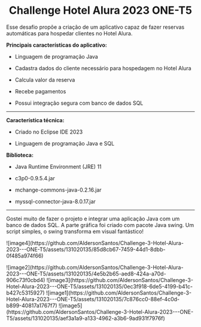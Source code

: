 <center><h1> Challenge Hotel Alura 2023 ONE-T5</h1></center>
<p>Esse desafio propõe a criação de um aplicativo capaz de fazer reservas automáticas para hospedar clientes no Hotel Alura.</p>
<strong>Principais características do aplicativo: </strong> 
<ul><li>Linguagem de programação Java</li></ul>
<ul><li>Cadastra dados do cliente necessário para hospedagem no Hotel Alura</li></ul>
<ul><li>Calcula valor da reserva</li></ul>
<ul><li>Recebe pagamentos</li></ul>
<ul><li>Possui integração segura com banco de dados SQL</li></ul>
<hr>
<strong>Característica técnica:</strong> 
<ul><li>Criado no Eclipse IDE 2023</li></ul>
<ul><li>Linguagem de programação Java e SQL </li></ul>
<strong>Biblioteca:</strong> 
<ul><li>Java Runtime Environment (JRE) 11</li></ul>
<ul><li>c3p0-0.9.5.4.jar</li></ul>
<ul><li>mchange-commons-java-0.2.16.jar</li></ul>
<ul><li>myssql-connector-java-8.0.17.jar </li></ul>
<hr>
<p>Gostei muito de fazer o projeto e integrar uma aplicação Java com um banco de dados SQL. A parte gráfica foi criado com pacote Java swing. Um script simples, o swing transforma em visual fantástico! </p>
          <p>![image4](https://github.com/AldersonSantos/Challenge-3-Hotel-Alura-2023---ONE-T5/assets/131020135/85d8cb67-7459-44d1-8dbb-0f485a974f66)</p> 
           ![image2](https://github.com/AldersonSantos/Challenge-3-Hotel-Alura-2023---ONE-T5/assets/131020135/4e5b2b65-aed8-424a-a70d-906c73f0cbd4)
           ![image3](https://github.com/AldersonSantos/Challenge-3-Hotel-Alura-2023---ONE-T5/assets/131020135/0ec3f918-6de5-4199-b41c-b427c5315927)
           ![image1](https://github.com/AldersonSantos/Challenge-3-Hotel-Alura-2023---ONE-T5/assets/131020135/7c876cc0-88ef-4c0d-b899-40817a1767f7)
           ![image5](https://github.com/AldersonSantos/Challenge-3-Hotel-Alura-2023---ONE-T5/assets/131020135/aef3a1a9-a133-4962-a3b6-9ad931f7976f)

                                                             

<P> </P>

